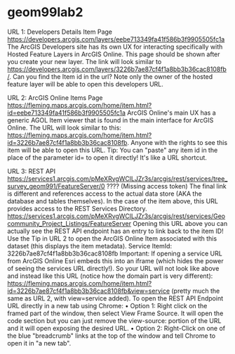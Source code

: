 # geom99lab2
URL 1: Developers Details Item Page 
https://developers.arcgis.com/layers/eebe713349fa41f586b3f9905505fc1a
The ArcGIS Developers site has its own UX for interacting specifically with Hosted Feature Layers in ArcGIS Online. This page should be shown after you create your new layer. The link will look similar to https://developers.arcgis.com/layers/3226b7ae87cf4f1a8bb3b36cac8108fb/. Can you find the Item id in the url? Note only the owner of the hosted feature layer will be able to open this developers URL. 

URL 2: ArcGIS Online Items Page
https://fleming.maps.arcgis.com/home/item.html?id=eebe713349fa41f586b3f9905505fc1a
ArcGIS Online's main UX has a generic AGOL Item viewer that is found in the main interface for ArcGIS Online. The URL will look similar to this: https://fleming.maps.arcgis.com/home/item.html?id=3226b7ae87cf4f1a8bb3b36cac8108fb. Anyone with the rights to see this item will be able to open this URL.
Tip: You can "paste" any item id in the place of the parameter id= to open it directly! It's like a URL shortcut. 

URL 3: REST API
https://services1.arcgis.com/pMeXRvgWClLJZr3s/arcgis/rest/services/tree_survey_geom991/FeatureServer/0 ???? (Missing access token)
The final link is different and references access to the actual data store (AKA the database and tables themselves). In the case of the item above, this URL provides access to the REST Services Directory. 
https://services1.arcgis.com/pMeXRvgWClLJZr3s/arcgis/rest/services/Geocommunity_Project_Listings/FeatureServer
Opening this URL above you can actually see the REST API endpoint has an entry to link back to the item ID! Use the Tip in URL 2 to open the ArcGIS Online Item associated with this dataset (this displays the item metadata). 
Service ItemId: 3226b7ae87cf4f1a8bb3b36cac8108fb
Important: If opening a service URL from ArcGIS Online Esri embeds this into an iframe (which hides the power of seeing the services URL directly!). So your URL will not look like above and instead like this URL (notice how the domain part is very different):
https://fleming.maps.arcgis.com/home/item.html?id=3226b7ae87cf4f1a8bb3b36cac8108fb&view=service (pretty much the same as URL 2, with view=service added). 
To open the REST API Endpoint URL directly in a new tab using Chrome:
•	Option 1: Right click on the framed part of the window, then select View Frame Source. It will open the code section but you can just remove the view-source: portion of the URL and it will open exposing the desired URL. 
•	Option 2: Right-Click on one of the blue "breadcrumb" links at the top of the window and tell Chrome to open it in "a new tab".
